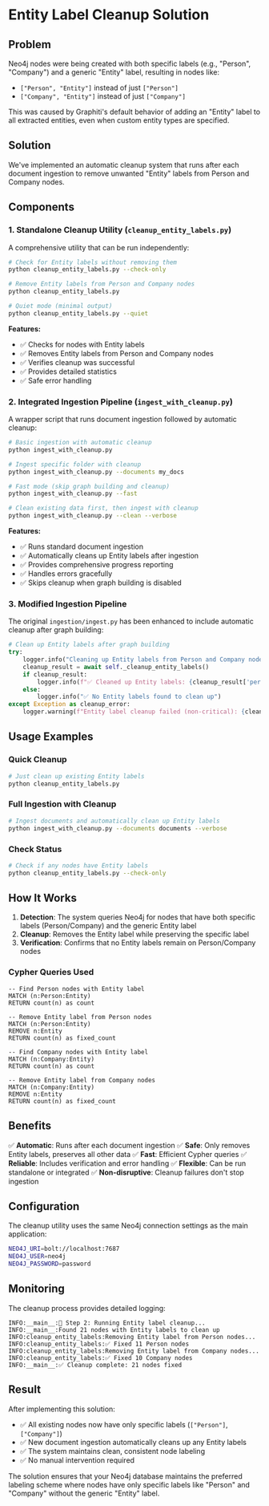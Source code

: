 # Entity Label Cleanup Solution

## Problem

Neo4j nodes were being created with both specific labels (e.g., "Person", "Company") and a generic "Entity" label, resulting in nodes like:
- `["Person", "Entity"]` instead of just `["Person"]`
- `["Company", "Entity"]` instead of just `["Company"]`

This was caused by Graphiti's default behavior of adding an "Entity" label to all extracted entities, even when custom entity types are specified.

## Solution

We've implemented an automatic cleanup system that runs after each document ingestion to remove unwanted "Entity" labels from Person and Company nodes.

## Components

### 1. Standalone Cleanup Utility (`cleanup_entity_labels.py`)

A comprehensive utility that can be run independently:

```bash
# Check for Entity labels without removing them
python cleanup_entity_labels.py --check-only

# Remove Entity labels from Person and Company nodes
python cleanup_entity_labels.py

# Quiet mode (minimal output)
python cleanup_entity_labels.py --quiet
```

**Features:**
- ✅ Checks for nodes with Entity labels
- ✅ Removes Entity labels from Person and Company nodes
- ✅ Verifies cleanup was successful
- ✅ Provides detailed statistics
- ✅ Safe error handling

### 2. Integrated Ingestion Pipeline (`ingest_with_cleanup.py`)

A wrapper script that runs document ingestion followed by automatic cleanup:

```bash
# Basic ingestion with automatic cleanup
python ingest_with_cleanup.py

# Ingest specific folder with cleanup
python ingest_with_cleanup.py --documents my_docs

# Fast mode (skip graph building and cleanup)
python ingest_with_cleanup.py --fast

# Clean existing data first, then ingest with cleanup
python ingest_with_cleanup.py --clean --verbose
```

**Features:**
- ✅ Runs standard document ingestion
- ✅ Automatically cleans up Entity labels after ingestion
- ✅ Provides comprehensive progress reporting
- ✅ Handles errors gracefully
- ✅ Skips cleanup when graph building is disabled

### 3. Modified Ingestion Pipeline

The original `ingestion/ingest.py` has been enhanced to include automatic cleanup after graph building:

```python
# Clean up Entity labels after graph building
try:
    logger.info("Cleaning up Entity labels from Person and Company nodes...")
    cleanup_result = await self._cleanup_entity_labels()
    if cleanup_result:
        logger.info(f"✅ Cleaned up Entity labels: {cleanup_result['person_nodes_fixed']} Person nodes, {cleanup_result['company_nodes_fixed']} Company nodes")
    else:
        logger.info("✅ No Entity labels found to clean up")
except Exception as cleanup_error:
    logger.warning(f"Entity label cleanup failed (non-critical): {cleanup_error}")
```

## Usage Examples

### Quick Cleanup
```bash
# Just clean up existing Entity labels
python cleanup_entity_labels.py
```

### Full Ingestion with Cleanup
```bash
# Ingest documents and automatically clean up Entity labels
python ingest_with_cleanup.py --documents documents --verbose
```

### Check Status
```bash
# Check if any nodes have Entity labels
python cleanup_entity_labels.py --check-only
```

## How It Works

1. **Detection**: The system queries Neo4j for nodes that have both specific labels (Person/Company) and the generic Entity label
2. **Cleanup**: Removes the Entity label while preserving the specific label
3. **Verification**: Confirms that no Entity labels remain on Person/Company nodes

### Cypher Queries Used

```cypher
-- Find Person nodes with Entity label
MATCH (n:Person:Entity)
RETURN count(n) as count

-- Remove Entity label from Person nodes
MATCH (n:Person:Entity)
REMOVE n:Entity
RETURN count(n) as fixed_count

-- Find Company nodes with Entity label
MATCH (n:Company:Entity)
RETURN count(n) as count

-- Remove Entity label from Company nodes
MATCH (n:Company:Entity)
REMOVE n:Entity
RETURN count(n) as fixed_count
```

## Benefits

✅ **Automatic**: Runs after each document ingestion
✅ **Safe**: Only removes Entity labels, preserves all other data
✅ **Fast**: Efficient Cypher queries
✅ **Reliable**: Includes verification and error handling
✅ **Flexible**: Can be run standalone or integrated
✅ **Non-disruptive**: Cleanup failures don't stop ingestion

## Configuration

The cleanup utility uses the same Neo4j connection settings as the main application:

```bash
NEO4J_URI=bolt://localhost:7687
NEO4J_USER=neo4j
NEO4J_PASSWORD=password
```

## Monitoring

The cleanup process provides detailed logging:

```
INFO:__main__:🧹 Step 2: Running Entity label cleanup...
INFO:__main__:Found 21 nodes with Entity labels to clean up
INFO:cleanup_entity_labels:Removing Entity label from Person nodes...
INFO:cleanup_entity_labels:✅ Fixed 11 Person nodes
INFO:cleanup_entity_labels:Removing Entity label from Company nodes...
INFO:cleanup_entity_labels:✅ Fixed 10 Company nodes
INFO:__main__:✅ Cleanup complete: 21 nodes fixed
```

## Result

After implementing this solution:
- ✅ All existing nodes now have only specific labels (`["Person"]`, `["Company"]`)
- ✅ New document ingestion automatically cleans up any Entity labels
- ✅ The system maintains clean, consistent node labeling
- ✅ No manual intervention required

The solution ensures that your Neo4j database maintains the preferred labeling scheme where nodes have only specific labels like "Person" and "Company" without the generic "Entity" label.
